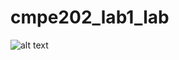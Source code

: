 # cmpe202_lab1_lab

![alt text](https://https://github.com/vagdevij52/cmpe202_lab1_lab/blob/main/Class%20Diagram.png?raw=true)
